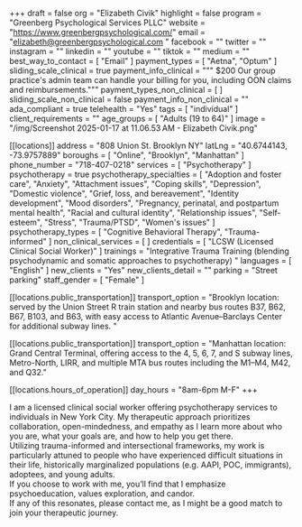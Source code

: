 +++
draft = false
org = "Elizabeth Civik"
highlight = false
program = "Greenberg Psychological Services PLLC"
website = "https://www.greenbergpsychological.com/"
email = "elizabeth@greenbergpsychological.com "
facebook = ""
twitter = ""
instagram = ""
linkedin = ""
youtube = ""
tiktok = ""
medium = ""
best_way_to_contact = [ "Email" ]
payment_types = [ "Aetna", "Optum" ]
sliding_scale_clinical = true
payment_info_clinical = """
$200
Our group practice's admin team can handle your billing for you, including OON claims and reimbursements."""
payment_types_non_clinical = [ ]
sliding_scale_non_clinical = false
payment_info_non_clinical = ""
ada_compliant = true
telehealth = "Yes"
tags = [ "individual" ]
client_requirements = ""
age_groups = [ "Adults (19 to 64)" ]
image = "/img/Screenshot 2025-01-17 at 11.06.53 AM - Elizabeth Civik.png"

[[locations]]
address = "808 Union St. Brooklyn NY"
latLng = "40.6744143, -73.9757889"
boroughs = [ "Online", "Brooklyn", "Manhattan" ]
phone_number = "718-407-0218"
services = [ "Psychotherapy" ]
psychotherapy = true
psychotherapy_specialties = [
  "Adoption and foster care",
  "Anxiety",
  "Attachment issues",
  "Coping skills",
  "Depression",
  "Domestic violence",
  "Grief, loss, and bereavement",
  "Identity development",
  "Mood disorders",
  "Pregnancy, perinatal, and postpartum mental health",
  "Racial and cultural identity",
  "Relationship issues",
  "Self-esteem",
  "Stress",
  "Trauma/PTSD",
  "Women's issues"
]
psychotherapy_types = [ "Cognitive Behavioral Therapy", "Trauma-informed" ]
non_clinical_services = [ ]
credentials = [ "LCSW (Licensed Clinical Social Worker)" ]
trainings = "Integrative Trauma Training (blending psychodynamic and somatic approaches to psychotherapy) "
languages = [ "English" ]
new_clients = "Yes"
new_clients_detail = ""
parking = "Street parking"
staff_gender = [ "Female" ]

  [[locations.public_transportation]]
  transport_option = "Brooklyn location: served by the Union Street R train station and nearby bus routes B37, B62, B67, B103, and B63, with easy access to Atlantic Avenue–Barclays Center for additional subway lines. "

  [[locations.public_transportation]]
  transport_option = "Manhattan location: Grand Central Terminal, offering access to the 4, 5, 6, 7, and S subway lines, Metro-North, LIRR, and multiple MTA bus routes including the M1–M4, M42, and Q32."

  [[locations.hours_of_operation]]
  day_hours = "8am-6pm M-F"
+++


I am a licensed clinical social worker offering psychotherapy services to individuals in New York City. My therapeutic approach prioritizes collaboration, open-mindedness, and empathy as I learn more about who you are, what your goals are, and how to help you get there. <Br>
Utilizing trauma-informed and intersectional frameworks, my work is particularly attuned to people who have experienced difficult situations in their life, historically marginalized populations (e.g. AAPI, POC, immigrants), adoptees, and young adults. <br>
If you choose to work with me, you’ll find that I emphasize psychoeducation, values exploration, and candor. <br>
If any of this resonates, please contact me, as I might be a good match to join your therapeutic journey. <br>
